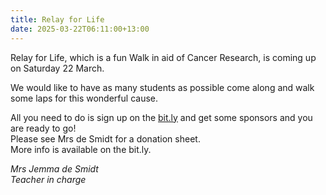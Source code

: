 ```yaml
---
title: Relay for Life
date: 2025-03-22T06:11:00+13:00
---
```

Relay for Life, which is a fun Walk in aid of Cancer Research, is coming up on Saturday 22 March.  

We would like to have as many students as possible come along and walk some laps for this wonderful cause.  


All you need to do is sign up on the [bit.ly](https://docs.google.com/forms/d/1m_5HP0Db6F93C1LI0Loe9zC-QNtA3VEaykewqshW4_U/viewform?edit_requested=true) and get some sponsors and you are ready to go!  
Please see Mrs de Smidt for a donation sheet.    
More info is available on the bit.ly.

*Mrs Jemma de Smidt  
Teacher in charge*
